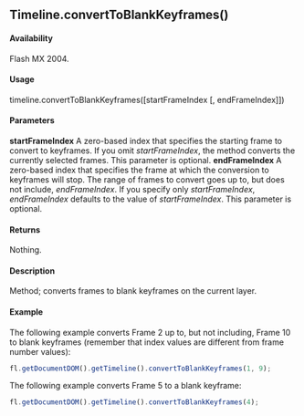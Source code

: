 ## Timeline.convertToBlankKeyframes()

#### Availability

Flash MX 2004.

#### Usage

timeline.convertToBlankKeyframes([startFrameIndex [, endFrameIndex]])

#### Parameters

**startFrameIndex** A zero-based index that specifies the starting frame to convert to keyframes. If you omit
*startFrameIndex*, the method converts the currently selected frames. This parameter is optional.
**endFrameIndex** A zero-based index that specifies the frame at which the conversion to keyframes will stop. The range of frames to convert goes up to, but does not include, *endFrameIndex*. If you specify only *startFrameIndex*, *endFrameIndex* defaults to the value of *startFrameIndex*. This parameter is optional.

#### Returns

Nothing.

#### Description

Method; converts frames to blank keyframes on the current layer.

#### Example

The following example converts Frame 2 up to, but not including, Frame 10 to blank keyframes (remember that index values are different from frame number values):

```javascript
fl.getDocumentDOM().getTimeline().convertToBlankKeyframes(1, 9);
```

The following example converts Frame 5 to a blank keyframe:

```javascript
fl.getDocumentDOM().getTimeline().convertToBlankKeyframes(4);
```
